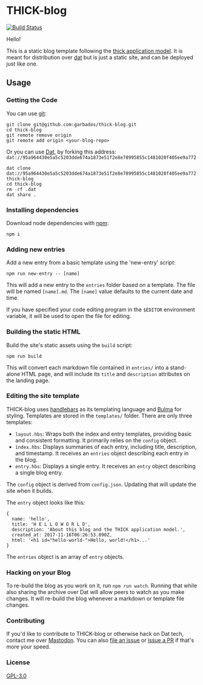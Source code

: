 # THICK-blog

[![Build Status](https://travis-ci.org/garbados/thick-blog.svg?branch=master)](https://travis-ci.org/garbados/thick-blog)

Hello!

This is a static blog template following the [thick application model](https://beakerbrowser.com/docs/inside-beaker/thick-applications.html). It is meant for distribution over [dat](https://datproject.org/) but is just a static site, and can be deployed just like one.

## Usage

### Getting the Code

You can use [git](https://git-scm.com/):

```
git clone git@github.com:garbados/thick-blog.git
cd thick-blog
git remote remove origin
git remote add origin <your-blog-repo>
```

Or you can use [Dat](https://datproject.org/), by forking this address: `dat://95a964430e5a5c5203dde674a1873e51f2e8e78995855c1481020f405ee9a772`

```
dat clone dat://95a964430e5a5c5203dde674a1873e51f2e8e78995855c1481020f405ee9a772 thick-blog
cd thick-blog
rm -rf .dat
dat share .
```

### Installing dependencies

Download node dependencies with [npm](https://www.npmjs.com/):

`npm i`

### Adding new entries

Add a new entry from a basic template using the 'new-entry' script:

```
npm run new-entry -- [name]
```

This will add a new entry to the `entries` folder based on a template. The file will be named `[name].md`. The `[name]` value defaults to the current date and time.

If you have specified your code editing program in the `$ÈDITOR` environment variable, it will be used to open the file for editing.

### Building the static HTML

Build the site's static assets using the `build` script:

```
npm run build
```

This will convert each markdown file contained in `entries/` into a stand-alone HTML page, and will include its `title` and `description` attributes on the landing page.

### Editing the site template

THICK-blog uses [handlebars](http://handlebarsjs.com/) as its templating language and [Bulma](https://bulma.io/) for styling. Templates are stored in the `templates/` folder. There are only three templates:

- `layout.hbs`: Wraps both the index and entry templates, providing basic and consistent formatting. It primarily relies on the `config` object.
- `ìndex.hbs`: Displays summaries of each entry, including title, description, and timestamp. It receives an `entries` object describing each entry in the blog.
- `entry.hbs`: Displays a single entry. It receives an `entry` object describing a single blog entry.

The `config` object is derived from `config.json`. Updating that will update the site when it builds.

The `entry` object looks like this:

```
{
  name: 'hello',
  title: 'H E L L O W O R L D',
  description: 'About this blog and the THICK application model.',
  created_at: 2017-11-16T06:26:53.890Z,
  html: '<h1 id="hello-world-">Hello, world!</h1>...'
}
```

The `entries` object is an array of `entry` objects.

### Hacking on your Blog

To re-build the blog as you work on it, run `npm run watch`. Running that while also sharing the archive over Dat will allow peers to watch as you make changes. It will re-build the blog whenever a markdown or template file changes.

### Contributing

If you'd like to contribute to THICK-blog or otherwise hack on Dat tech, contact me over [Mastodon](https://toot.cat/@garbados). You can also [file an issue]() or [issue a PR]() if that's more your speed.

### License

[GPL-3.0](https://opensource.org/licenses/gpl-3.0.html)
